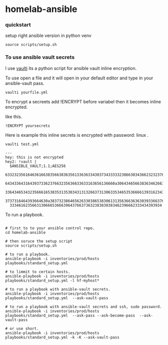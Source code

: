 # homelab-ansible

### quickstart

setup right ansible version in python venv
```
source scripts/setup.sh
```


### To use ansible vault secrets


I use [vaulti](https://github.com/oveee92/vaulti) its a python script for ansible vault inline encryption.


To use open a file and it will open in your default editor and  type in your ansible-vault pass.

```
vaulti yourfile.yml
```

To encrypt a secreets add !ENCRYPT before variabel then it becomes inline encrypted.

like this.
```
!ENCRYPT yoursecrets
```

Here is example this inline secrets is encrypted with password: linux .

```
vaulti test.yml
```

```
---
hey: this is not encrypted
hey2: !vault |
  $ANSIBLE_VAULT;1.1;AES256
  63323235616463616638356638363561336363343037343333323866303436623232376464353565
  6434336431643937336237663235636633633163656136660a306434656638363462663131353536
  33643465343235666165383531353034313132663731306335346535366661393162343637353339
  3737316464393664630a383732386465626330386538306131356366363630393366376536343561
  33346162356631306665366639643766373632383830383462396662333434393934
```

To run a playbook.
```

# first to to your ansible control repo.
cd homelab-ansible

# then soruce the setup script
source scripts/setup.sh

# to run a playbook.
ansible-playbook -i inventories/prod/hosts playbooks/standard_setup.yml

# to limmit to certain hosts.
ansible-playbook -i inventories/prod/hosts playbooks/standard_setup.yml -l hf-myhost*

# to run a playbook with ansible-vault secrets.
ansible-playbook -i inventories/prod/hosts playbooks/standard_setup.yml  --ask-vault-pass

# to run a playbook with ansible-vault secrets and ssh, sudo password.
ansible-playbook -i inventories/prod/hosts playbooks/standard_setup.yml  --ask-pass --ask-become-pass  --ask-vault-pass

# or use short.
ansible-playbook -i inventories/prod/hosts playbooks/standard_setup.yml -k -K --ask-vault-pass

```




